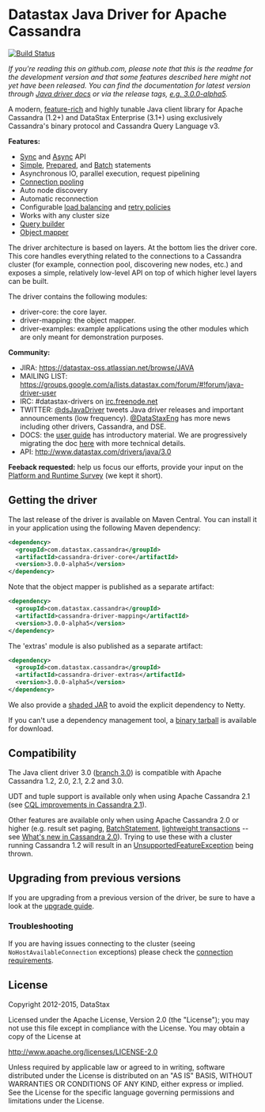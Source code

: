 # Datastax Java Driver for Apache Cassandra

[![Build Status](https://travis-ci.org/datastax/java-driver.svg?branch=3.0)](https://travis-ci.org/datastax/java-driver)

*If you're reading this on github.com, please note that this is the readme
for the development version and that some features described here might
not yet have been released. You can find the documentation for latest
version through [Java driver
docs](http://datastax.github.io/java-driver/) or via the release tags,
[e.g.
3.0.0-alpha5](https://github.com/datastax/java-driver/tree/3.0.0-alpha5).*

A modern, [feature-rich](features/) and highly tunable Java client
library for Apache Cassandra (1.2+) and DataStax Enterprise (3.1+) using
exclusively Cassandra's binary protocol and Cassandra Query Language v3.

**Features:**

* [Sync][sync] and [Async][async] API
* [Simple][simple_st], [Prepared][prepared_st], and [Batch][batch_st] statements
* Asynchronous IO, parallel execution, request pipelining
* [Connection pooling][pool]
* Auto node discovery
* Automatic reconnection
* Configurable [load balancing][lbp] and [retry policies][retry_policy]
* Works with any cluster size
* [Query builder][query_builder]
* [Object mapper][mapper]


[sync]: http://docs.datastax.com/en/drivers/java/3.0/com/datastax/driver/core/Session.html#execute(com.datastax.driver.core.Statement)
[async]: http://docs.datastax.com/en/drivers/java/3.0/com/datastax/driver/core/Session.html#executeAsync(com.datastax.driver.core.Statement)
[simple_st]: http://docs.datastax.com/en/drivers/java/3.0/com/datastax/driver/core/SimpleStatement.html
[prepared_st]: http://docs.datastax.com/en/drivers/java/3.0/com/datastax/driver/core/Session.html#prepare(com.datastax.driver.core.RegularStatement)
[batch_st]: http://docs.datastax.com/en/drivers/java/3.0/com/datastax/driver/core/BatchStatement.html
[pool]: features/pooling/
[lbp]: http://docs.datastax.com/en/drivers/java/3.0/com/datastax/driver/core/policies/LoadBalancingPolicy.html
[retry_policy]: http://docs.datastax.com/en/drivers/java/3.0/com/datastax/driver/core/policies/RetryPolicy.html
[query_builder]: http://docs.datastax.com/en/drivers/java/3.0/com/datastax/driver/core/querybuilder/QueryBuilder.html
[mapper]: http://docs.datastax.com/en/drivers/java/3.0/com/datastax/driver/mapping/MappingManager.html

The driver architecture is based on layers. At the bottom lies the driver core.
This core handles everything related to the connections to a Cassandra
cluster (for example, connection pool, discovering new nodes, etc.) and exposes a simple,
relatively low-level API on top of which higher level layers can be built.

The driver contains the following modules:

- driver-core: the core layer.
- driver-mapping: the object mapper.
- driver-examples: example applications using the other modules which are
  only meant for demonstration purposes.

**Community:**

- JIRA: https://datastax-oss.atlassian.net/browse/JAVA
- MAILING LIST: https://groups.google.com/a/lists.datastax.com/forum/#!forum/java-driver-user
- IRC: #datastax-drivers on [irc.freenode.net](http://freenode.net)
- TWITTER: [@dsJavaDriver](https://twitter.com/dsJavaDriver) tweets Java
  driver releases and important announcements (low frequency).
  [@DataStaxEng](https://twitter.com/datastaxeng) has more news including
  other drivers, Cassandra, and DSE.
- DOCS: the [user guide](http://docs.datastax.com/en/developer/java-driver/2.1/java-driver/whatsNew2.html)
  has introductory material. We are progressively migrating the doc
  [here](features/) with more technical details.
- API: http://www.datastax.com/drivers/java/3.0

**Feeback requested:** help us focus our efforts, provide your input on the [Platform and Runtime Survey](http://goo.gl/forms/qwUE6qnL7U) (we kept it short).  

## Getting the driver

The last release of the driver is available on Maven Central. You can install
it in your application using the following Maven dependency:

```xml
<dependency>
  <groupId>com.datastax.cassandra</groupId>
  <artifactId>cassandra-driver-core</artifactId>
  <version>3.0.0-alpha5</version>
</dependency>
```

Note that the object mapper is published as a separate artifact:

```xml
<dependency>
  <groupId>com.datastax.cassandra</groupId>
  <artifactId>cassandra-driver-mapping</artifactId>
  <version>3.0.0-alpha5</version>
</dependency>
```

The 'extras' module is also published as a separate artifact:

```xml
<dependency>
  <groupId>com.datastax.cassandra</groupId>
  <artifactId>cassandra-driver-extras</artifactId>
  <version>3.0.0-alpha5</version>
</dependency>
```


We also provide a [shaded JAR](features/shaded_jar/)
to avoid the explicit dependency to Netty.

If you can't use a dependency management tool, a
[binary tarball](http://downloads.datastax.com/java-driver/cassandra-java-driver-3.0.0-alpha5.tar.gz)
is available for download.

## Compatibility

The Java client driver 3.0 ([branch 3.0](https://github.com/datastax/java-driver/tree/3.0)) is compatible with Apache
Cassandra 1.2, 2.0, 2.1, 2.2 and 3.0.

UDT and tuple support is available only when using Apache Cassandra 2.1 (see [CQL improvements in Cassandra 2.1](http://www.datastax.com/dev/blog/cql-in-2-1)).

Other features are available only when using Apache Cassandra 2.0 or higher (e.g. result set paging,
[BatchStatement](https://github.com/datastax/java-driver/blob/3.0/driver-core/src/main/java/com/datastax/driver/core/BatchStatement.java), 
[lightweight transactions](http://www.datastax.com/documentation/cql/3.1/cql/cql_using/use_ltweight_transaction_t.html) 
-- see [What's new in Cassandra 2.0](http://www.datastax.com/documentation/cassandra/2.0/cassandra/features/features_key_c.html)). 
Trying to use these with a cluster running Cassandra 1.2 will result in 
an [UnsupportedFeatureException](https://github.com/datastax/java-driver/blob/3.0/driver-core/src/main/java/com/datastax/driver/core/exceptions/UnsupportedFeatureException.java) being thrown.


## Upgrading from previous versions

If you are upgrading from a previous version of the driver, be sure to have a look at
the [upgrade guide](/upgrade_guide/).


### Troubleshooting

If you are having issues connecting to the cluster (seeing `NoHostAvailableConnection` exceptions) please check the 
[connection requirements](https://github.com/datastax/java-driver/wiki/Connection-requirements).


## License
Copyright 2012-2015, DataStax

Licensed under the Apache License, Version 2.0 (the "License");
you may not use this file except in compliance with the License.
You may obtain a copy of the License at

http://www.apache.org/licenses/LICENSE-2.0

Unless required by applicable law or agreed to in writing, software
distributed under the License is distributed on an "AS IS" BASIS,
WITHOUT WARRANTIES OR CONDITIONS OF ANY KIND, either express or implied.
See the License for the specific language governing permissions and
limitations under the License.
